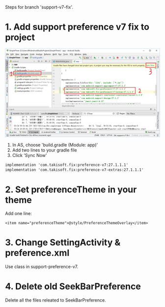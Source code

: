 Steps for branch 'support-v7-fix'.

# 1. Add support preference v7 fix to project

![add-v7](pic/support-preference-v7-fix.png)

1. In AS, choose 'build.gradle (Module: app)'
2. Add two lines to your gradle file
3. Click 'Sync Now'

```
implementation 'com.takisoft.fix:preference-v7:27.1.1.1'
implementation 'com.takisoft.fix:preference-v7-extras:27.1.1.1'
```

# 2. Set preferenceTheme in your theme

Add one line:

```
<item name="preferenceTheme">@style/PreferenceThemeOverlay</item>
```

# 3. Change SettingActivity & preference.xml

Use class in support-preference-v7.

# 4. Delete old SeekBarPreference

Delete all the files releated to SeekBarPreference.

